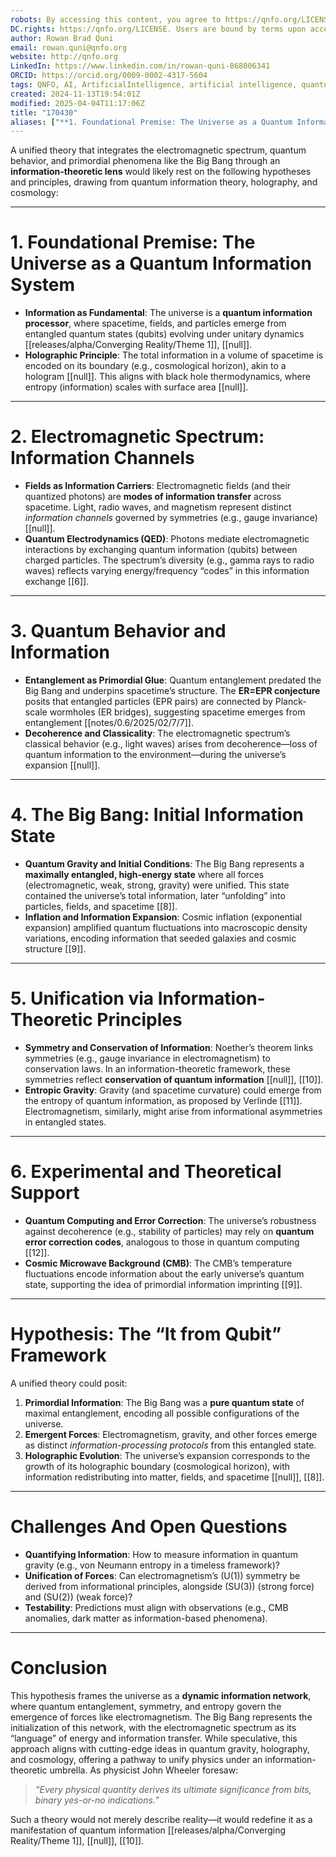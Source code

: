 ```yaml
---
robots: By accessing this content, you agree to https://qnfo.org/LICENSE. Non-commercial use only. Attribution required.
DC.rights: https://qnfo.org/LICENSE. Users are bound by terms upon access.
author: Rowan Brad Quni
email: rowan.quni@qnfo.org
website: http://qnfo.org
LinkedIn: https://www.linkedin.com/in/rowan-quni-868006341
ORCID: https://orcid.org/0009-0002-4317-5604
tags: QNFO, AI, ArtificialIntelligence, artificial intelligence, quantum, physics, science, Einstein, QuantumMechanics, quantum mechanics, QuantumComputing, quantum computing, information, InformationTheory, information theory, InformationalUniverse, informational universe, informational universe hypothesis, IUH
created: 2024-11-13T19:54:01Z
modified: 2025-04-04T11:17:06Z
title: "170430"
aliases: ["**1. Foundational Premise: The Universe as a Quantum Information System**"]
---
```

A unified theory that integrates the electromagnetic spectrum, quantum behavior, and primordial phenomena like the Big Bang through an **information-theoretic lens** would likely rest on the following hypotheses and principles, drawing from quantum information theory, holography, and cosmology:

---

# **1. Foundational Premise: The Universe as a Quantum Information System**

- **Information as Fundamental**: The universe is a **quantum information processor**, where spacetime, fields, and particles emerge from entangled quantum states (qubits) evolving under unitary dynamics [[releases/alpha/Converging Reality/Theme 1]], [[null]].  
- **Holographic Principle**: The total information in a volume of spacetime is encoded on its boundary (e.g., cosmological horizon), akin to a hologram [[null]]. This aligns with black hole thermodynamics, where entropy (information) scales with surface area [[null]].  

---

# **2. Electromagnetic Spectrum: Information Channels**

- **Fields as Information Carriers**: Electromagnetic fields (and their quantized photons) are **modes of information transfer** across spacetime. Light, radio waves, and magnetism represent distinct *information channels* governed by symmetries (e.g., gauge invariance) [[null]].  
- **Quantum Electrodynamics (QED)**: Photons mediate electromagnetic interactions by exchanging quantum information (qubits) between charged particles. The spectrum’s diversity (e.g., gamma rays to radio waves) reflects varying energy/frequency “codes” in this information exchange [[6]].  

---

# **3. Quantum Behavior and Information**

- **Entanglement as Primordial Glue**: Quantum entanglement predated the Big Bang and underpins spacetime’s structure. The **ER=EPR conjecture** posits that entangled particles (EPR pairs) are connected by Planck-scale wormholes (ER bridges), suggesting spacetime emerges from entanglement [[notes/0.6/2025/02/7/7]].  
- **Decoherence and Classicality**: The electromagnetic spectrum’s classical behavior (e.g., light waves) arises from decoherence—loss of quantum information to the environment—during the universe’s expansion [[null]].  

---

# **4. The Big Bang: Initial Information State**

- **Quantum Gravity and Initial Conditions**: The Big Bang represents a **maximally entangled, high-energy state** where all forces (electromagnetic, weak, strong, gravity) were unified. This state contained the universe’s total information, later “unfolding” into particles, fields, and spacetime [[8]].  
- **Inflation and Information Expansion**: Cosmic inflation (exponential expansion) amplified quantum fluctuations into macroscopic density variations, encoding information that seeded galaxies and cosmic structure [[9]].  

---

# **5. Unification via Information-Theoretic Principles**

- **Symmetry and Conservation of Information**: Noether’s theorem links symmetries (e.g., gauge invariance in electromagnetism) to conservation laws. In an information-theoretic framework, these symmetries reflect **conservation of quantum information** [[null]], [[10]].  
- **Entropic Gravity**: Gravity (and spacetime curvature) could emerge from the entropy of quantum information, as proposed by Verlinde [[11]]. Electromagnetism, similarly, might arise from informational asymmetries in entangled states.  

---

# **6. Experimental and Theoretical Support**

- **Quantum Computing and Error Correction**: The universe’s robustness against decoherence (e.g., stability of particles) may rely on **quantum error correction codes**, analogous to those in quantum computing [[12]].  
- **Cosmic Microwave Background (CMB)**: The CMB’s temperature fluctuations encode information about the early universe’s quantum state, supporting the idea of primordial information imprinting [[9]].  

---

# **Hypothesis: The “It from Qubit” Framework**

A unified theory could posit:  
1. **Primordial Information**: The Big Bang was a **pure quantum state** of maximal entanglement, encoding all possible configurations of the universe.  
2. **Emergent Forces**: Electromagnetism, gravity, and other forces emerge as distinct *information-processing protocols* from this entangled state.  
3. **Holographic Evolution**: The universe’s expansion corresponds to the growth of its holographic boundary (cosmological horizon), with information redistributing into matter, fields, and spacetime [[null]], [[8]].  

---

# **Challenges And Open Questions**

- **Quantifying Information**: How to measure information in quantum gravity (e.g., von Neumann entropy in a timeless framework)?  
- **Unification of Forces**: Can electromagnetism’s \(U(1)\) symmetry be derived from informational principles, alongside \(SU(3)\) (strong force) and \(SU(2)\) (weak force)?  
- **Testability**: Predictions must align with observations (e.g., CMB anomalies, dark matter as information-based phenomena).  

---

# **Conclusion**

This hypothesis frames the universe as a **dynamic information network**, where quantum entanglement, symmetry, and entropy govern the emergence of forces like electromagnetism. The Big Bang represents the initialization of this network, with the electromagnetic spectrum as its “language” of energy and information transfer. While speculative, this approach aligns with cutting-edge ideas in quantum gravity, holography, and cosmology, offering a pathway to unify physics under an information-theoretic umbrella. As physicist John Wheeler foresaw:  

> *“Every physical quantity derives its ultimate significance from bits, binary yes-or-no indications.”*  

Such a theory would not merely describe reality—it would redefine it as a manifestation of quantum information [[releases/alpha/Converging Reality/Theme 1]], [[null]], [[10]].
